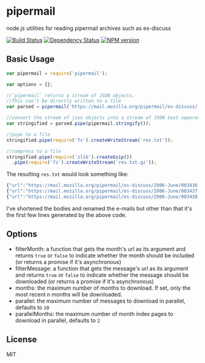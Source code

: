 # pipermail

  node.js utilities for reading pipermail archives such as es-discuss

[![Build Status](https://img.shields.io/travis/esdiscuss/pipermail/master.svg)](https://travis-ci.org/esdiscuss/pipermail)
[![Dependency Status](https://img.shields.io/david/esdiscuss/pipermail.svg)](https://david-dm.org/esdiscuss/pipermail)
[![NPM version](https://img.shields.io/npm/v/pipermail.svg)](https://www.npmjs.com/package/pipermail)

## Basic Usage

```javascript
var pipermail = require('pipermail');

var options = {};

//`pipermail` returns a stream of JSON objects.
//This can't be directly written to a file
var parsed = pipermail('https://mail.mozilla.org/pipermail/es-discuss/', options);

//convert the stream of json objects into a stream of JSON text seperated by new lines.
var stringified = parsed.pipe(pipermail.stringify());

//pipe to a file
stringified.pipe(require('fs').createWriteStream('res.txt'));

//compress to a file
stringified.pipe(require('zlib').createGzip())
  .pipe(require('fs').createWriteStream('res.txt.gz'));
```

The resulting `res.txt` would look something like:

```javascript
{"url":"https://mail.mozilla.org/pipermail/es-discuss/2006-June/003436.html","header":{"from":{"email":"baz@example.com","name":"Brendan Eich"},"date":"Sat, 3 Jun 2006 12:35:18 -0700","subject":"Welcome to the ECMAScript Edition 4 discussion list"},"body":"Thanks to Graydon Hoare for setting it up.\n\n/be"}
{"url":"https://mail.mozilla.org/pipermail/es-discuss/2006-June/003437.html","header":{"from":{"email":"bar@example.com","name":"Olav Junker Kjær"},"date":"Tue, 06 Jun 2006 15:40:48 +0200","subject":"ES4 translator"},"body":"Hello,\nI'm very pleased to s the new public specs for ES4"}
{"url":"https://mail.mozilla.org/pipermail/es-discuss/2006-June/003438.html","header":{"from":{"email":"foo@example.com","name":"Robert Sayre"},"date":"Wed, 7 Jun 2006 11:43:37 -0400","subject":"date literals"},"body":"I think the date literal should allow a trailing 'Z' to substitute for\n'+00:00'.\n\nRobert Sayre"}
```

I've shortened the bodies and renamed the e-mails but other than that it's the first few lines generated by the above code.

## Options

 - filterMonth: a function that gets the month's url as its argument and returns `true` or `false` to indicate whether the month should be included (or returns a promise if it's asynchronous)
 - filterMessage: a function that gets the message's url as its argument and returns `true` or `false` to indicate whether the message should be downloaded (or returns a promise if it's asynchronous)
 - months: the maximum number of months to download.  If set, only the most recent n months will be downloaded.
 - parallel: the maximum number of messages to download in parallel, defaults to `10`
 - parallelMonths: the maximum number of month index pages to download in parallel, defaults to `2`

## License

MIT
